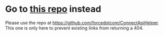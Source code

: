 Go to [this repo](https://github.com/forcedotcom/ConnectApiHelper) instead
===========================================================================
Please use the repo at https://github.com/forcedotcom/ConnectApiHelper. This one is only here to prevent existing links from returning a 404.
